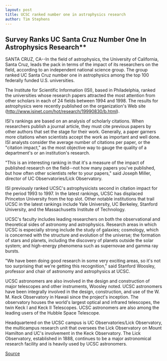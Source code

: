```yaml
---
layout: post
title: UCSC ranked number one in astrophysics research
author: Tim Stephens
---
```


## Survey Ranks UC Santa Cruz Number One In Astrophysics Research**

SANTA CRUZ, CA--In the field of astrophysics, the University of California, Santa Cruz, leads the pack in terms of the impact of its researchers on the field, according to an independent national science group. The group ranked UC Santa Cruz number one in astrophysics among the top 100 federally funded U.S. universities.

The Institute for Scientific Information (ISI), based in Philadelphia, ranked the universities whose research papers attracted the most attention from other scholars in each of 24 fields between 1994 and 1998. The results for astrophysics were recently published on the organization's Web site (<http://www.isinet.com/hot/research/19990830/b.html>).

ISI's rankings are based on an analysis of scholarly citations. When researchers publish a journal article, they must cite previous papers by other authors that set the stage for their work. Generally, a paper garners more citations when scientists accept the work as important and well done. ISI analysts consider the average number of citations per paper, or the "citation impact," as the most objective way to gauge the quality of a department's or an institution's research.

"This is an interesting ranking in that it's a measure of the impact of published research on the field--not how many papers you've published, but how often other scientists refer to your papers," said Joseph Miller, director of UC Observatories/Lick Observatory.

ISI previously ranked UCSC's astrophysicists second in citation impact for the period 1993 to 1997. In the latest rankings, UCSC has displaced Princeton University from the top slot. Other notable institutions that trail UCSC in the latest rankings include Yale University, UC Berkeley, Stanford University, and the Massachusetts Institute of Technology.

UCSC's faculty includes leading researchers on both the observational and theoretical sides of astronomy and astrophysics. Research areas in which UCSC is especially strong include the study of galaxies; cosmology, which is concerned with the structure and evolution of the universe; the formation of stars and planets, including the discovery of planets outside the solar system; and high-energy phenomena such as supernovae and gamma ray bursts.

"We have been doing good research in some very exciting areas, so it's not too surprising that we're getting this recognition," said Stanford Woosley, professor and chair of astronomy and astrophysics at UCSC.

UCSC astronomers are also involved in the design and construction of major telescopes and other instruments, Woosley noted. UCSC astronomers have been integrally involved in the design, construction, and use of the W. M. Keck Observatory in Hawaii since the project's inception. The observatory houses the world's largest optical and infrared telescopes, the twin Keck I and Keck II Telescopes. UCSC astronomers are also among the leading users of the Hubble Space Telescope.

Headquartered on the UCSC campus is UC Observatories/Lick Observatory, the multicampus research unit that oversees the Lick Observatory on Mount Hamilton and UC's involvement in the Keck Observatory. The Lick Observatory, established in 1888, continues to be a major astronomical research facility and is heavily used by UCSC astronomers.

[Source](http://www1.ucsc.edu/news_events/press_releases/archive/99-00/01-00/astrophysics_rankings.htm "Permalink to UCSC ranked number one in astrophysics research")
